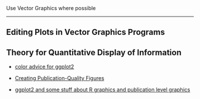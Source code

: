 <!-- --- title: Featurestutorialplottuning -->Use Vector Graphics where possible
----------------------------------

Editing Plots in Vector Graphics Programs
-----------------------------------------

Theory for Quantitative Display of Information
----------------------------------------------

-   [color advice for ggplot2](http://www.cookbook-r.com/Graphs/Colors_%28ggplot2%29/)

-   [Creating Publication-Quality Figures](http://wilke.openwetware.org/Creating_figures.html)

-   [ggplot2 and some stuff about R graphics and publication level graphics](http://www.biostat.jhsph.edu/bit/compintro/Kasperggplot2.pdf)


